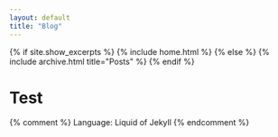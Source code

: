```yaml
---
layout: default
title: "Blog"
---
```


{% if site.show_excerpts %}
  {% include home.html %}
{% else %}
  {% include archive.html title="Posts" %}
{% endif %}

<h1>Test</h1>

{% comment %}
Language: Liquid of Jekyll
{% endcomment %}
